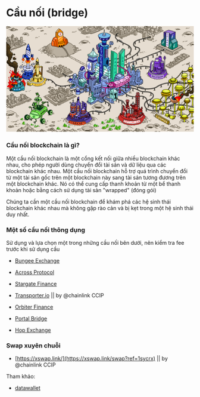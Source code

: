 # Cầu nối (bridge)

![Casino](images/casino-on-mars.png)

### Cầu nối blockchain là gì?

Một cầu nối blockchain là một cổng kết nối giữa nhiều blockchain khác nhau, cho phép người dùng chuyển đổi tài sản và dữ liệu qua các blockchain khác nhau. Một cầu nối blockchain hỗ trợ quá trình chuyển đổi từ một tài sản gốc trên một blockchain này sang tài sản tương đương trên một blockchain khác. Nó có thể cung cấp thanh khoản từ một bể thanh khoản hoặc bằng cách sử dụng tài sản "wrapped" (đóng gói)

Chúng ta cần một cầu nối blockchain để khám phá các hệ sinh thái blockchain khác nhau mà không gặp rào cản và bị kẹt trong một hệ sinh thái duy nhất.

### Một số cầu nối thông dụng 

Sử dụng và lựa chọn một trong những cầu nối bên dưới, nên kiểm tra fee trước khi sử dụng cầu

   - [Bungee Exchange](https://www.bungee.exchange/)

   - [Across Protocol](https://across.to?ref=0x210d1C4c1e94c52edd53039190A3eA43C35e9506)

   - [Stargate Finance](https://stargate.finance/)

   - [Transporter.io](https://www.transporter.io/) || by @chainlink CCIP

   - [Orbiter Finance](https://www.orbiter.finance/)

   - [Portal Bridge](https://www.portalbridge.com/#/transfer)

   - [Hop Exchange](https://hop.exchange/)

### Swap xuyên chuỗi

   - [https://xswap.link/](https://xswap.link/swap?ref=1sycrx) || by @chainlink CCIP

Tham khảo: 

   - [datawallet](https://www.datawallet.com/crypto/best-crypto-bridges)